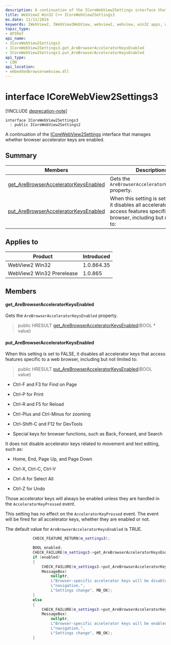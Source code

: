 ```yaml
---
description: A continuation of the ICoreWebView2Settings interface that manages whether browser accelerator keys are enabled.
title: WebView2 Win32 C++ ICoreWebView2Settings3
ms.date: 11/11/2024
keywords: IWebView2, IWebView2WebView, webview2, webview, win32 apps, win32, edge, ICoreWebView2, ICoreWebView2Controller, browser control, edge html, ICoreWebView2Settings3
topic_type: 
- APIRef
api_name:
- ICoreWebView2Settings3
- ICoreWebView2Settings3.get_AreBrowserAcceleratorKeysEnabled
- ICoreWebView2Settings3.put_AreBrowserAcceleratorKeysEnabled
api_type:
- COM
api_location:
- embeddedbrowserwebview.dll
---
```


# interface ICoreWebView2Settings3

[!INCLUDE [deprecation-note](../includes/deprecation-note.md)]

```
interface ICoreWebView2Settings3
  : public ICoreWebView2Settings2
```

A continuation of the [ICoreWebView2Settings](icorewebview2settings.md#icorewebview2settings) interface that manages whether browser accelerator keys are enabled.

## Summary

 Members                        | Descriptions
--------------------------------|---------------------------------------------
[get_AreBrowserAcceleratorKeysEnabled](#get_arebrowseracceleratorkeysenabled) | Gets the `AreBrowserAcceleratorKeysEnabled` property.
[put_AreBrowserAcceleratorKeysEnabled](#put_arebrowseracceleratorkeysenabled) | When this setting is set to FALSE, it disables all accelerator keys that access features specific to a web browser, including but not limited to:

## Applies to

Product                         | Introduced
--------------------------------|---------------------------------------------
WebView2 Win32            |    1.0.864.35
WebView2 Win32 Prerelease |    1.0.865

## Members

#### get_AreBrowserAcceleratorKeysEnabled

Gets the `AreBrowserAcceleratorKeysEnabled` property.

> public HRESULT [get_AreBrowserAcceleratorKeysEnabled](#get_arebrowseracceleratorkeysenabled)(BOOL * value)

#### put_AreBrowserAcceleratorKeysEnabled

When this setting is set to FALSE, it disables all accelerator keys that access features specific to a web browser, including but not limited to:

> public HRESULT [put_AreBrowserAcceleratorKeysEnabled](#put_arebrowseracceleratorkeysenabled)(BOOL value)

* Ctrl-F and F3 for Find on Page

* Ctrl-P for Print

* Ctrl-R and F5 for Reload

* Ctrl-Plus and Ctrl-Minus for zooming

* Ctrl-Shift-C and F12 for DevTools

* Special keys for browser functions, such as Back, Forward, and Search

It does not disable accelerator keys related to movement and text editing, such as:

* Home, End, Page Up, and Page Down

* Ctrl-X, Ctrl-C, Ctrl-V

* Ctrl-A for Select All

* Ctrl-Z for Undo

Those accelerator keys will always be enabled unless they are handled in the `AcceleratorKeyPressed` event.

This setting has no effect on the `AcceleratorKeyPressed` event. The event will be fired for all accelerator keys, whether they are enabled or not.

The default value for `AreBrowserAcceleratorKeysEnabled` is TRUE.

```cpp
            CHECK_FEATURE_RETURN(m_settings3);

            BOOL enabled;
            CHECK_FAILURE(m_settings3->get_AreBrowserAcceleratorKeysEnabled(&enabled));
            if (enabled)
            {
                CHECK_FAILURE(m_settings3->put_AreBrowserAcceleratorKeysEnabled(FALSE));
                MessageBox(
                    nullptr,
                    L"Browser-specific accelerator keys will be disabled after the next "
                    L"navigation.",
                    L"Settings change", MB_OK);
            }
            else
            {
                CHECK_FAILURE(m_settings3->put_AreBrowserAcceleratorKeysEnabled(TRUE));
                MessageBox(
                    nullptr,
                    L"Browser-specific accelerator keys will be enabled after the next "
                    L"navigation.",
                    L"Settings change", MB_OK);
            }
```

